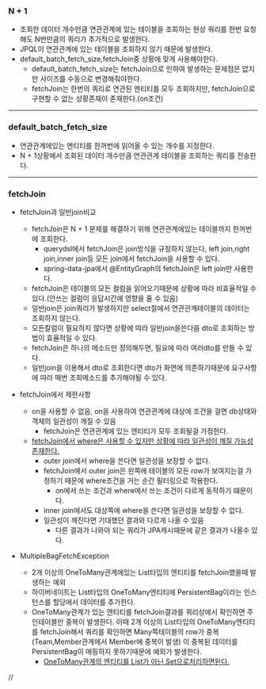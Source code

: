 
### N + 1

* 조회한 데이터 개수만큼 연관관계에 있는 테이블을 조회하는 현상 쿼리를 한번 요청해도 N번만큼의 쿼리가 추가적으로 발생한다.
* JPQL이 연관관계에 있는 테이블을 조회하지 않기 때문에 발생한다.
* default_batch_fetch_size,fetchJoin중 상황에 맞게 사용해야한다.
  * default_batch_fetch_size는 fetchJoin으로 인하여 발생하는 문제점은 없지만 사이즈를 수동으로 변경해줘야한다. 
  * fetchJoin는 한번의 쿼리로 연관된 엔티티를 모두 조회하지만, fetchJoin으로 구현할 수 없는 상황존재이 존재한다.(on조건)

------

### default_batch_fetch_size

* 연관관계에있는 엔티티를 한꺼번에 읽어올 수 있는 개수를 지정한다.
* N + 1상황에서 조회된 데이터 개수만큼 연관관계 테이블을 조회하는 쿼리를 전송한다.

------

### fetchJoin
- fetchJoin과 일반join비교
  - fetchJoin은 N + 1 문제를 해결하기 위해 연관관계에있는 테이블까지 한꺼번에 조회한다.
    - querydsl에서 fetchJoin은 join방식을 규정하지 않는다, left join,right join,inner join등 모든 join에서 fetchJoin을 사용할 수 있다.
    - spring-data-jpa에서 @EntityGraph의 fetchJoin은 left join만 사용한다.
  - fetchJoin은 테이블의 모든 컬럼을 읽어오기때문에 상황에 따라 비효율적일 수 있다.(안쓰는 컬럼이 응답시간에 영향을 줄 수 있음)
  - 일반join은 join쿼리가 발생하지만 select절에서 연관관계테이블의 데이터는 조회하지 않는다.
  - 모든칼럼이 필요하지 않다면 상황에 따라 일반join을쓴다음 dto로 조회하는 방법이 효율적일 수 있다.
  - fetchJoin은 하나의 메소드만 정의해두면, 필요에 따라 여러dto를 만들 수 있다.
  - 일반join을 이용해서 dto로 조회한다면 dto가 화면에 의존하기때문에 요구사항에 따라 매번 조회메소드를 추가해야될 수 있다.<br/>

  
- fetchJoin에서 제한사항
  - on을 사용할 수 없음, on을 사용하여 연관관계에 대상에 조건을 걸면 db상태와 객체의 일관성이 깨질 수 있음
    - fetchJoin은 연관관계에 있는 엔티티가 모두 조회될걸 가정한다.
  - [fetchJoin에서 where은 사용할 수 있지만 상황에 따라 일관성이 깨질 가능성 존재한다.](https://github.com/chunhodong/boilerApplication/blob/master/boiler/src/test/java/com/bronze/boiler/repository/CouponWalletRepositoryTest.java)
    - outer join에서 where을 쓴다면 일관성을 보장할 수 없다.
    - fetchJoin에서 outer join은 왼쪽에 테이블의 모든 row가 보여지는걸 가정하기 때문에 where조건을 거는 순간 필터링으로 작용한다.
      - on에서 쓰는 조건과 where에서 쓰는 조건이 다르게 동작하기 떄문이다.
    - inner join에서도 대상쪽에 where을 쓴다면 일관성을 보장할 수 없다.
    - 일관성이 깨진다면 기대했던 결과와 다르게 나올 수 있음
      - 다른 결과가 나와야 되는 쿼리가 JPA캐시때문에 같은 결과가 나올수 있다.

- MultipleBagFetchException
  - 2개 이상의 OneToMany관계에있는 List타입의 엔티티를 fetchJoin했을때 발생하는 예외
  - 하이버네이트는 List타입의 OneToMany엔티티에 PersistentBag이라는 인스턴스를 할당에서 데이터를 추가한다.
  - OneToMany관계가 있는 엔티티를 fetchJoin결과를 쿼리상에서 확인하면 주인테이블만 중복이 발생한다.
    이때 2개 이상의 List타입의 OneToMany엔티티를  fetchJoin해서 쿼리를 확인하면 Many쪽테이블의 row가 중복(Team,Member관계에서 Member에 중복이 발생)
    이 중복된 데이터를 PersistentBag이 매핑하지 못하기때문에 예외가 발생한다.
    - [OneToMany관계의 엔티티를 List가 아닌 Set으로처리하면된다.](https://github.com/chunhodong/boilerApplication/blob/master/boiler/src/test/java/com/bronze/boiler/repository/GiftBoxRepositoryTest.java)

//